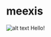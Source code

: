 # meexis
![alt text](https://meaxis.fr/projects/P83DEF)
<span>Hello!</span>
<script type="text/javascript">alert('yay');</script>